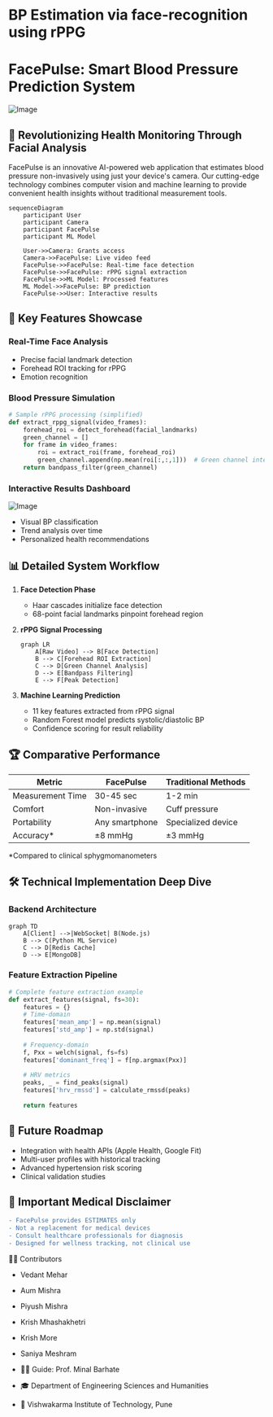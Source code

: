 # BP Estimation via face-recognition using rPPG

# FacePulse: Smart Blood Pressure Prediction System

![Image](https://github.com/user-attachments/assets/a36f6d66-7772-4491-bc3c-ed2a02691081)


## 🌟 Revolutionizing Health Monitoring Through Facial Analysis

FacePulse is an innovative AI-powered web application that estimates blood pressure non-invasively using just your device's camera. Our cutting-edge technology combines computer vision and machine learning to provide convenient health insights without traditional measurement tools.

```mermaid
sequenceDiagram
    participant User
    participant Camera
    participant FacePulse
    participant ML Model
    
    User->>Camera: Grants access
    Camera->>FacePulse: Live video feed
    FacePulse->>FacePulse: Real-time face detection
    FacePulse->>FacePulse: rPPG signal extraction
    FacePulse->>ML Model: Processed features
    ML Model->>FacePulse: BP prediction
    FacePulse->>User: Interactive results
```

## 🚀 Key Features Showcase

### Real-Time Face Analysis
- Precise facial landmark detection
- Forehead ROI tracking for rPPG
- Emotion recognition

### Blood Pressure Simulation
```python
# Sample rPPG processing (simplified)
def extract_rppg_signal(video_frames):
    forehead_roi = detect_forehead(facial_landmarks)
    green_channel = []
    for frame in video_frames:
        roi = extract_roi(frame, forehead_roi)
        green_channel.append(np.mean(roi[:,:,1]))  # Green channel intensity
    return bandpass_filter(green_channel)
```

### Interactive Results Dashboard
![Image](https://github.com/user-attachments/assets/222dc81f-314c-46df-8240-45afa2d70b56)
- Visual BP classification
- Trend analysis over time
- Personalized health recommendations

## 📊 Detailed System Workflow

1. **Face Detection Phase**
   - Haar cascades initialize face detection
   - 68-point facial landmarks pinpoint forehead region

2. **rPPG Signal Processing**
   ```mermaid
   graph LR
       A[Raw Video] --> B[Face Detection]
       B --> C[Forehead ROI Extraction]
       C --> D[Green Channel Analysis]
       D --> E[Bandpass Filtering]
       E --> F[Peak Detection]
   ```

3. **Machine Learning Prediction**
   - 11 key features extracted from rPPG signal
   - Random Forest model predicts systolic/diastolic BP
   - Confidence scoring for result reliability

## 🏆 Comparative Performance

| Metric | FacePulse | Traditional Methods |
|--------|-----------|---------------------|
| Measurement Time | 30-45 sec | 1-2 min |
| Comfort | Non-invasive | Cuff pressure |
| Portability | Any smartphone | Specialized device |
| Accuracy* | ±8 mmHg | ±3 mmHg |

*Compared to clinical sphygmomanometers

## 🛠️ Technical Implementation Deep Dive

### Backend Architecture
```mermaid
graph TD
    A[Client] -->|WebSocket| B(Node.js)
    B --> C(Python ML Service)
    C --> D[Redis Cache]
    D --> E[MongoDB]
```

### Feature Extraction Pipeline
```python
# Complete feature extraction example
def extract_features(signal, fs=30):
    features = {}
    # Time-domain
    features['mean_amp'] = np.mean(signal)
    features['std_amp'] = np.std(signal)
    
    # Frequency-domain
    f, Pxx = welch(signal, fs=fs)
    features['dominant_freq'] = f[np.argmax(Pxx)]
    
    # HRV metrics
    peaks, _ = find_peaks(signal)
    features['hrv_rmssd'] = calculate_rmssd(peaks)
    
    return features
```

## 🔮 Future Roadmap

- Integration with health APIs (Apple Health, Google Fit)
- Multi-user profiles with historical tracking
- Advanced hypertension risk scoring
- Clinical validation studies

## 🚨 Important Medical Disclaimer

```diff
- FacePulse provides ESTIMATES only
- Not a replacement for medical devices
- Consult healthcare professionals for diagnosis
- Designed for wellness tracking, not clinical use
```
👨‍💻 Contributors

- Vedant Mehar
- Aum Mishra
- Piyush Mishra
- Krish Mhashakhetri
- Krish More
- Saniya Meshram

- 🧑‍🏫 Guide: Prof. Minal Barhate
- 🎓 Department of Engineering Sciences and Humanities
- 🏫 Vishwakarma Institute of Technology, Pune


